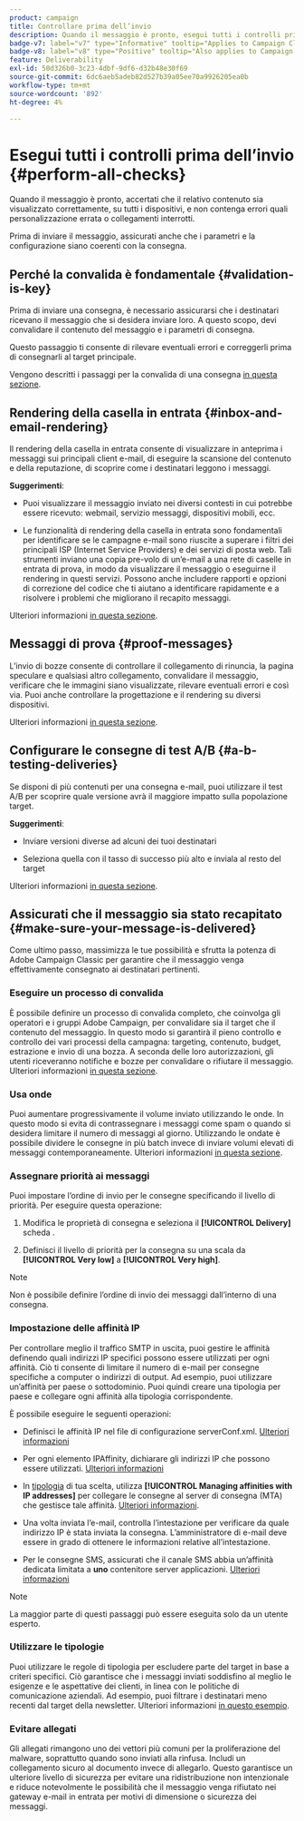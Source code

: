 ```yaml
---
product: campaign
title: Controllare prima dell’invio
description: Quando il messaggio è pronto, esegui tutti i controlli prima dell’invio
badge-v7: label="v7" type="Informative" tooltip="Applies to Campaign Classic v7"
badge-v8: label="v8" type="Positive" tooltip="Also applies to Campaign v8"
feature: Deliverability
exl-id: 50d326b0-3c23-4dbf-9df6-d32b48e30f69
source-git-commit: 6dc6aeb5adeb82d527b39a05ee70a9926205ea0b
workflow-type: tm+mt
source-wordcount: '892'
ht-degree: 4%

---
```


# Esegui tutti i controlli prima dell’invio {#perform-all-checks}



Quando il messaggio è pronto, accertati che il relativo contenuto sia visualizzato correttamente, su tutti i dispositivi, e non contenga errori quali personalizzazione errata o collegamenti interrotti.

Prima di inviare il messaggio, assicurati anche che i parametri e la configurazione siano coerenti con la consegna.

## Perché la convalida è fondamentale {#validation-is-key}

Prima di inviare una consegna, è necessario assicurarsi che i destinatari ricevano il messaggio che si desidera inviare loro. A questo scopo, devi convalidare il contenuto del messaggio e i parametri di consegna.

Questo passaggio ti consente di rilevare eventuali errori e correggerli prima di consegnarli al target principale.

Vengono descritti i passaggi per la convalida di una consegna [in questa sezione](steps-validating-the-delivery.md).

## Rendering della casella in entrata {#inbox-and-email-rendering}

Il rendering della casella in entrata consente di visualizzare in anteprima i messaggi sui principali client e-mail, di eseguire la scansione del contenuto e della reputazione, di scoprire come i destinatari leggono i messaggi.

**Suggerimenti**:

* Puoi visualizzare il messaggio inviato nei diversi contesti in cui potrebbe essere ricevuto: webmail, servizio messaggi, dispositivi mobili, ecc.

* Le funzionalità di rendering della casella in entrata sono fondamentali per identificare se le campagne e-mail sono riuscite a superare i filtri dei principali ISP (Internet Service Providers) e dei servizi di posta web. Tali strumenti inviano una copia pre-volo di un’e-mail a una rete di caselle in entrata di prova, in modo da visualizzare il messaggio o eseguirne il rendering in questi servizi. Possono anche includere rapporti e opzioni di correzione del codice che ti aiutano a identificare rapidamente e a risolvere i problemi che migliorano il recapito messaggi.

Ulteriori informazioni [in questa sezione](inbox-rendering.md).

## Messaggi di prova {#proof-messages}

L’invio di bozze consente di controllare il collegamento di rinuncia, la pagina speculare e qualsiasi altro collegamento, convalidare il messaggio, verificare che le immagini siano visualizzate, rilevare eventuali errori e così via. Puoi anche controllare la progettazione e il rendering su diversi dispositivi.

Ulteriori informazioni [in questa sezione](steps-validating-the-delivery.md#sending-a-proof).

## Configurare le consegne di test A/B {#a-b-testing-deliveries}

Se disponi di più contenuti per una consegna e-mail, puoi utilizzare il test A/B per scoprire quale versione avrà il maggiore impatto sulla popolazione target.

**Suggerimenti**:

* Inviare versioni diverse ad alcuni dei tuoi destinatari

* Seleziona quella con il tasso di successo più alto e inviala al resto del target

Ulteriori informazioni [in questa sezione](get-started-a-b-testing.md).

## Assicurati che il messaggio sia stato recapitato {#make-sure-your-message-is-delivered}

Come ultimo passo, massimizza le tue possibilità e sfrutta la potenza di Adobe Campaign Classic per garantire che il messaggio venga effettivamente consegnato ai destinatari pertinenti.

### Eseguire un processo di convalida

È possibile definire un processo di convalida completo, che coinvolga gli operatori e i gruppi Adobe Campaign, per convalidare sia il target che il contenuto del messaggio. In questo modo si garantirà il pieno controllo e controllo dei vari processi della campagna: targeting, contenuto, budget, estrazione e invio di una bozza. A seconda delle loro autorizzazioni, gli utenti riceveranno notifiche e bozze per convalidare o rifiutare il messaggio. Ulteriori informazioni [in questa sezione](../../campaign/using/marketing-campaign-approval.md).

### Usa onde

Puoi aumentare progressivamente il volume inviato utilizzando le onde. In questo modo si evita di contrassegnare i messaggi come spam o quando si desidera limitare il numero di messaggi al giorno. Utilizzando le ondate è possibile dividere le consegne in più batch invece di inviare volumi elevati di messaggi contemporaneamente. Ulteriori informazioni [in questa sezione](steps-sending-the-delivery.md#sending-using-multiple-waves).

### Assegnare priorità ai messaggi

Puoi impostare l’ordine di invio per le consegne specificando il livello di priorità. Per eseguire questa operazione:

1. Modifica le proprietà di consegna e seleziona il **[!UICONTROL Delivery]** scheda .

1. Definisci il livello di priorità per la consegna su una scala da **[!UICONTROL Very low]** a **[!UICONTROL Very high]**.

>[!NOTE]
>
>Non è possibile definire l’ordine di invio dei messaggi dall’interno di una consegna.

### Impostazione delle affinità IP

Per controllare meglio il traffico SMTP in uscita, puoi gestire le affinità definendo quali indirizzi IP specifici possono essere utilizzati per ogni affinità. Ciò ti consente di limitare il numero di e-mail per consegne specifiche a computer o indirizzi di output. Ad esempio, puoi utilizzare un’affinità per paese o sottodominio. Puoi quindi creare una tipologia per paese e collegare ogni affinità alla tipologia corrispondente.

È possibile eseguire le seguenti operazioni:

* Definisci le affinità IP nel file di configurazione serverConf.xml. [Ulteriori informazioni](../../installation/using/configuring-campaign-server.md#managing-outbound-smtp-traffic-with-affinities)

* Per ogni elemento IPAffinity, dichiarare gli indirizzi IP che possono essere utilizzati. [Ulteriori informazioni](../../installation/using/email-deliverability.md#list-of-ip-addresses-to-use)

* In [tipologia](../../campaign-opt/using/about-campaign-typologies.md) di tua scelta, utilizza **[!UICONTROL Managing affinities with IP addresses]** per collegare le consegne al server di consegna (MTA) che gestisce tale affinità. [Ulteriori informazioni](../../campaign-opt/using/applying-rules.md#control-outgoing-smtp-traffic).

* Una volta inviata l’e-mail, controlla l’intestazione per verificare da quale indirizzo IP è stata inviata la consegna. L’amministratore di e-mail deve essere in grado di ottenere le informazioni relative all’intestazione.

* Per le consegne SMS, assicurati che il canale SMS abbia un’affinità dedicata limitata a **uno** contenitore server applicazioni. [Ulteriori informazioni](../../installation/using/configure-delivery-settings.md#managing-outbound-smtp-traffic-with-affinities)

>[!NOTE]
>
>La maggior parte di questi passaggi può essere eseguita solo da un utente esperto.

### Utilizzare le tipologie

Puoi utilizzare le regole di tipologia per escludere parte del target in base a criteri specifici. Ciò garantisce che i messaggi inviati soddisfino al meglio le esigenze e le aspettative dei clienti, in linea con le politiche di comunicazione aziendali. Ad esempio, puoi filtrare i destinatari meno recenti dal target della newsletter. Ulteriori informazioni [in questo esempio](../../campaign-opt/using/filtering-rules.md).

### Evitare allegati

Gli allegati rimangono uno dei vettori più comuni per la proliferazione del malware, soprattutto quando sono inviati alla rinfusa. Includi un collegamento sicuro al documento invece di allegarlo. Questo garantisce un ulteriore livello di sicurezza per evitare una ridistribuzione non intenzionale e riduce notevolmente le possibilità che il messaggio venga rifiutato nei gateway e-mail in entrata per motivi di dimensione o sicurezza dei messaggi.
